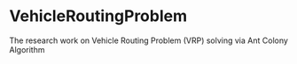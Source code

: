 # VehicleRoutingProblem
The research work on Vehicle Routing Problem (VRP) solving via Ant Colony Algorithm
